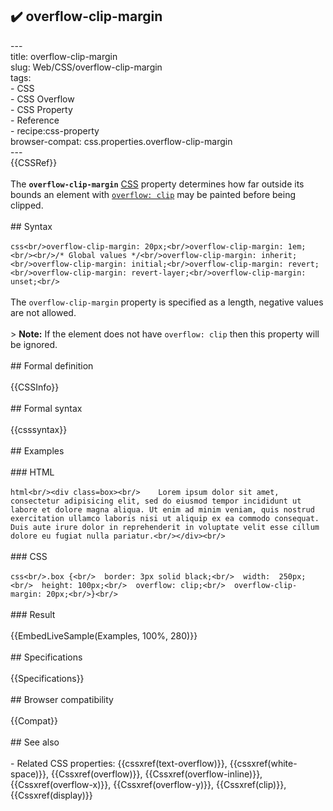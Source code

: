 ## ✔️ overflow-clip-margin 
 ---<br/>title: overflow-clip-margin<br/>slug: Web/CSS/overflow-clip-margin<br/>tags:<br/>  - CSS<br/>  - CSS Overflow<br/>  - CSS Property<br/>  - Reference<br/>  - recipe:css-property<br/>browser-compat: css.properties.overflow-clip-margin<br/>---<br/>{{CSSRef}}<br/><br/>The **`overflow-clip-margin`** [CSS](/en-US/docs/Web/CSS) property determines how far outside its bounds an element with [`overflow: clip`](/en-US/docs/Web/CSS/overflow) may be painted before being clipped.<br/><br/>## Syntax<br/><br/>```css<br/>overflow-clip-margin: 20px;<br/>overflow-clip-margin: 1em;<br/><br/>/* Global values */<br/>overflow-clip-margin: inherit;<br/>overflow-clip-margin: initial;<br/>overflow-clip-margin: revert;<br/>overflow-clip-margin: revert-layer;<br/>overflow-clip-margin: unset;<br/>```<br/><br/>The `overflow-clip-margin` property is specified as a length, negative values are not allowed.<br/><br/>> **Note:** If the element does not have `overflow: clip` then this property will be ignored.<br/><br/>## Formal definition<br/><br/>{{CSSInfo}}<br/><br/>## Formal syntax<br/><br/>{{csssyntax}}<br/><br/>## Examples<br/><br/>### HTML<br/><br/>```html<br/><div class=box><br/>    Lorem ipsum dolor sit amet, consectetur adipisicing elit, sed do eiusmod tempor incididunt ut labore et dolore magna aliqua. Ut enim ad minim veniam, quis nostrud exercitation ullamco laboris nisi ut aliquip ex ea commodo consequat. Duis aute irure dolor in reprehenderit in voluptate velit esse cillum dolore eu fugiat nulla pariatur.<br/></div><br/>```<br/><br/>### CSS<br/><br/>```css<br/>.box {<br/>  border: 3px solid black;<br/>  width:  250px;<br/>  height: 100px;<br/>  overflow: clip;<br/>  overflow-clip-margin: 20px;<br/>}<br/>```<br/><br/>### Result<br/><br/>{{EmbedLiveSample(Examples, 100%, 280)}}<br/><br/>## Specifications<br/><br/>{{Specifications}}<br/><br/>## Browser compatibility<br/><br/>{{Compat}}<br/><br/>## See also<br/><br/>- Related CSS properties: {{cssxref(text-overflow)}}, {{cssxref(white-space)}}, {{Cssxref(overflow)}}, {{Cssxref(overflow-inline)}}, {{Cssxref(overflow-x)}}, {{Cssxref(overflow-y)}}, {{Cssxref(clip)}}, {{Cssxref(display)}}<br/>